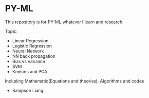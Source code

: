 # PY-ML
This repository is for PY-ML whatever I learn and research.

Topic:
- Linear Regression
- Logistic Regression
- Neural Network
- NN back propagation
- Bias vs variance
- SVM
- Kmeans and PCA

Including Mathematic(Equations and theories), Algorithms and codes

- Sampson Liang
